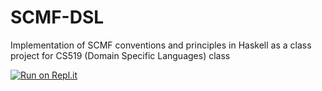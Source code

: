 SCMF-DSL
========

Implementation of SCMF conventions and principles in Haskell as a class project for CS519 (Domain Specific Languages) class

[![Run on Repl.it](https://repl.it/badge/github/altern/SCMF-DSL)](https://repl.it/github/altern/SCMF-DSL)